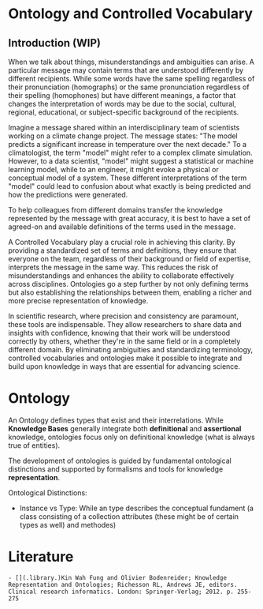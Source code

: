 # Ontology and Controlled Vocabulary

## Introduction (WIP)

When we talk about things, misunderstandings and ambiguities can arise. A particular message may contain terms that are understood differently by different recipients. While some words have the same spelling regardless of their pronunciation (homographs) or the same pronunciation regardless of their spelling (homophones) but have different meanings, a factor that changes the interpretation of words may be due to the social, cultural, regional, educational, or subject-specific background of the recipients.

Imagine a message shared within an interdisciplinary team of scientists working on a climate change project. The message states: "The model predicts a significant increase in temperature over the next decade." To a climatologist, the term "model" might refer to a complex climate simulation. However, to a data scientist, "model" might suggest a statistical or machine learning model, while to an engineer, it might evoke a physical or conceptual model of a system. These different interpretations of the term "model" could lead to confusion about what exactly is being predicted and how the predictions were generated.

To help colleagues from different domains transfer the knowledge represented by the message with great accuracy, it is best to have a set of agreed-on and available definitions of the terms used in the message.

A Controlled Vocabulary play a crucial role in achieving this clarity. By providing a standardized set of terms and definitions, they ensure that everyone on the team, regardless of their background or field of expertise, interprets the message in the same way. This reduces the risk of misunderstandings and enhances the ability to collaborate effectively across disciplines. Ontologies go a step further by not only defining terms but also establishing the relationships between them, enabling a richer and more precise representation of knowledge.

In scientific research, where precision and consistency are paramount, these tools are indispensable. They allow researchers to share data and insights with confidence, knowing that their work will be understood correctly by others, whether they're in the same field or in a completely different domain. By eliminating ambiguities and standardizing terminology, controlled vocabularies and ontologies make it possible to integrate and build upon knowledge in ways that are essential for advancing science.




# Ontology

An Ontology defines types that exist and their interrelations. While **Knowledge Bases** generally integrate both **definitional** and **assertional** knowledge, ontologies focus only on definitional knowledge (what is always true of entities).

The development of ontologies is guided by fundamental ontological distinctions and supported by formalisms and tools for knowledge **representation**.

Ontological Distinctions:
- Instance vs Type: While an type describes the conceptual fundament (a class consisting of a collection attributes (these might be of certain types as well) and methodes)

##


# Literature

    - [](.library.)Kin Wah Fung and Olivier Bodenreider; Knowledge Representation and Ontologies; Richesson RL, Andrews JE, editors. Clinical research informatics. London: Springer-Verlag; 2012. p. 255-275


